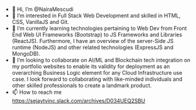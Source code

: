 - 👋 Hi, I’m @NairaMescudi
- 👀 I’m interested in Full Stack Web Development and skilled in HTML, CSS, VanillaJS and Git.
- 🌱 I’m currently learning technologies pertaining to Web Dev from Front End Web UI Frameworks (Bootstrap) to JS Frameworks and Libraries (ReactJS). Furthermore, I have an overview of the server-Side JS runtime (NodeJS) and other related technologies (ExpressJS and MongoDB).
- 💞️ I’m looking to collaborate on AI/ML and Blockchain tech integration on my portfolio websites to enable its validity for deployment as an overarching Business Logic element for any Cloud Infrastructure use case. I look forward to collaborating with like-minded individuals and other skilled professionals to create a landmark product.
- 📫 How to reach me https://sejaytyinc.slack.com/archives/D034UEQ2SBU

<!---
NairaMescudi/NairaMescudi is a ✨ special ✨ repository because its `README.md` (this file) appears on your GitHub profile.
You can click the Preview link to take a look at your changes.
--->
